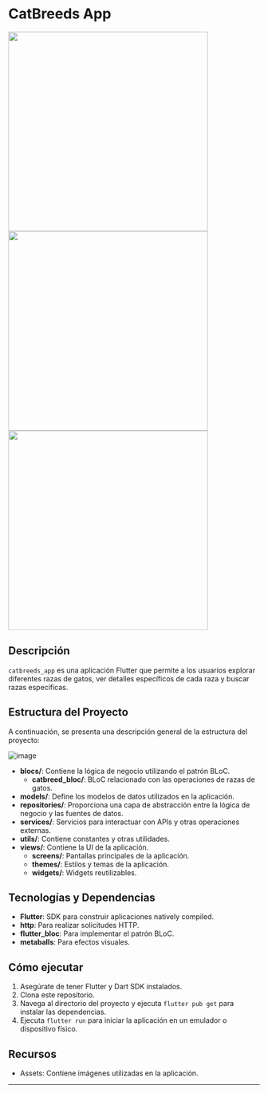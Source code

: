 # CatBreeds App

<img src="https://github.com/diegolopezrm/catbreeds_app/assets/63005462/6cef9ec6-87eb-4409-b6d2-1929e65da6bb"  height="400">
<img src="https://github.com/diegolopezrm/catbreeds_app/assets/63005462/cee687ed-3868-4f3d-b10e-8efbbfc973d4"  height="400">
<img src="https://github.com/diegolopezrm/catbreeds_app/assets/63005462/4068a3ea-5746-442a-bb66-c7fef99b6e12"  height="400">

## Descripción

`catbreeds_app` es una aplicación Flutter que permite a los usuarios explorar diferentes razas de gatos, ver detalles específicos de cada raza y buscar razas específicas.

## Estructura del Proyecto

A continuación, se presenta una descripción general de la estructura del proyecto:

![image](https://github.com/diegolopezrm/catbreeds_app/assets/63005462/90324f39-343a-4448-9b29-4882db8754e7)


- **blocs/**: Contiene la lógica de negocio utilizando el patrón BLoC.
  - **catbreed_bloc/**: BLoC relacionado con las operaciones de razas de gatos.
- **models/**: Define los modelos de datos utilizados en la aplicación.
- **repositories/**: Proporciona una capa de abstracción entre la lógica de negocio y las fuentes de datos.
- **services/**: Servicios para interactuar con APIs y otras operaciones externas.
- **utils/**: Contiene constantes y otras utilidades.
- **views/**: Contiene la UI de la aplicación.
  - **screens/**: Pantallas principales de la aplicación.
  - **themes/**: Estilos y temas de la aplicación.
  - **widgets/**: Widgets reutilizables.

## Tecnologías y Dependencias

- **Flutter**: SDK para construir aplicaciones natively compiled.
- **http**: Para realizar solicitudes HTTP.
- **flutter_bloc**: Para implementar el patrón BLoC.
- **metaballs**: Para efectos visuales.

## Cómo ejecutar

1. Asegúrate de tener Flutter y Dart SDK instalados.
2. Clona este repositorio.
3. Navega al directorio del proyecto y ejecuta `flutter pub get` para instalar las dependencias.
4. Ejecuta `flutter run` para iniciar la aplicación en un emulador o dispositivo físico.

## Recursos

- Assets: Contiene imágenes utilizadas en la aplicación.

---
